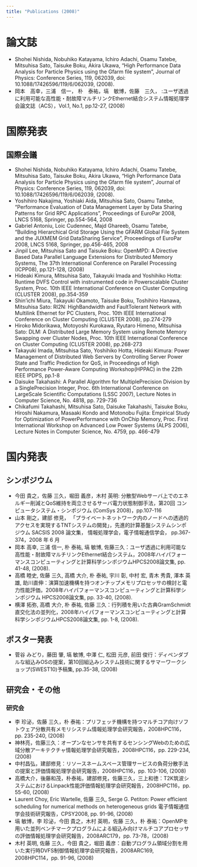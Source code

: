 ```yaml
---
title: "Publications (2008)"
---
```


# 論文誌

- Shohei Nishida, Nobuhiko Katayama, Ichiro Adachi, Osamu Tatebe, Mitsuhisa Sato, Taisuke Boku, Akira Ukawa, “High Performance Data Analysis for Particle Physics using the Gfarm file system”, Journal of Physics: Conference Series, 119, 062039, doi: 10.1088/17426596/119/6/062039, (2008).
- 岡本　高幸，三浦　信一， 朴　泰祐，塙　敏博，佐藤　三久， :ユーザ透過に利用可能な高性能・耐故障マルチリンクEthernet結合システム情報処理学会論文誌（ACS），Vol.1, No.1, pp.12-27, (2008)

# 国際発表

## 国際会議

- Shohei Nishida, Nobuhiko Katayama, Ichiro Adachi, Osamu Tatebe, Mitsuhisa Sato, Taisuke Boku, Akira Ukawa, “High Performance Data Analysis for Particle Physics using the Gfarm file system”, Journal of Physics: Conference Series, 119, 062039, doi: 10.1088/17426596/119/6/062039, (2008).
- Yoshihiro Nakajima, Yoshiaki Aida, Mitsuhisa Sato, Osamu Tatebe, “Performance Evaluation of Data Management Layer by Data Sharing Patterns for Grid RPC Applications”, Proceedings of EuroPar 2008, LNCS 5168, Springer, pp.554-564, 2008
- Gabriel Antoniu, Loic Cudennec, Majd Ghareeb, Osamu Tatebe, “Building Hierarchical Grid Storage Using the GFARM Global File System and the JUXMEM Grid DataSharing Service”, Proceedings of EuroPar 2008, LNCS 5168, Springer, pp.456-465, 2008
- Jinpil Lee, Mitsuhisa Sato and Taisuke Boku: OpenMPD: A Directive Based Data Parallel Language Extensions for Distributed Memory Systems, The 37th International Conference on Parallel Processing (ICPP08), pp.121-128, (2008)
- Hideaki Kimura, Mitsuhisa Sato, Takayuki Imada and Yoshihiko Hotta: Runtime DVFS Control with instrumented code in Powerscalable Cluster System, Proc. 10th IEEE International Conference on Cluster Computing (CLUSTER 2008), pp.354-359
- Shin’ichi Miura, Takayuki Okamoto, Taisuke Boku, Toshihiro Hanawa, Mitsuhisa Sato: RI2N: HighBandwidth and FaultTolerant Network with Multilink Ethernet for PC Clusters, Proc. 10th IEEE International Conference on Cluster Computing (CLUSTER 2008), pp.274-279
- Hiroko Midorikawa, Motoyoshi Kurokawa, Ryutaro Himeno, Mitsuhisa Sato: DLM: A Distributed Large Memory System using Remote Memory Swapping over Cluster Nodes, Proc. 10th IEEE International Conference on Cluster Computing (CLUSTER 2008), pp.268-273
- Takayuki Imada, Mitsuhisa Sato, Yoshihiko Hotta, Hideaki Kimura: Power Management of Distributed Web Servers by Controlling Server Power State and Traffic Prediction for QoS, in Proceedings of High Performance Power-Aware Computing Workshop(HPPAC) in the 22th IEEE IPDPS, pp.1-8
- Daisuke Takahashi: A Parallel Algorithm for MultiplePrecision Division by a SinglePrecision Integer, Proc. 6th International Conference on LargeScale Scientific Computations (LSSC 2007), Lecture Notes in Computer Science, No. 4818, pp. 729-736
- Chikafumi Takahashi, Mitsuhisa Sato, Daisuke Takahashi, Taisuke Boku, Hiroshi Nakamura, Masaaki Kondo and Motonobu Fujita: Empirical Study for Optimization of PowerPerformance with OnChip Memory, Proc. First International Workshop on Advanced Low Power Systems (ALPS 2006), Lecture Notes in Computer Science, No. 4759, pp. 466-479

# 国内発表

## シンポジウム

- 今田 貴之，佐藤 三久，堀田 義彦，木村 英明: 分散型Webサーバ上でのエネルギー削減とQoS維持を両立させるサーバ電力状態制御手法，第20回 コンピュータシステム・シンポジウム (ComSys 2008)，pp.107-116
- 山本 剛之，建部 修見， 「プライベートネットワーク内のノードへの透過的アクセスを実現するTNTシステムの開発」，先進的計算基盤システムシンポジウム SACSIS 2008 論文集， 情報処理学会，電子情報通信学会， pp.367-374，2008 年 6 月
- 岡本 高幸, 三浦 信一, 朴 泰祐, 塙 敏博, 佐藤三久：ユーザ透過に利用可能な高性能・耐故障マルチリンクEthernet結合システム，2008年ハイパフォーマンスコンピューティングと計算科学シンポジウムHPCS2008論文集, pp. 41-48, (2008).
- 高橋 睦史, 佐藤 三久, 高橋 大介, 朴 泰祐, 宇川 彰, 中村 宏, 青木 秀貴, 澤本 英雄, 助川直伸：演算加速機構を持つオンチップメモリプロセッサの検討と電力性能評価，2008年ハイパフォーマンスコンピューティングと計算科学シンポジウム HPCS2008論文集, pp. 33-40, (2008).
- 横澤 拓弥, 高橋 大介, 朴 泰祐, 佐藤 三久：行列積を用いた古典GramSchmidt直交化法の並列化，2008年ハイパフォーマンスコンピューティングと計算科学シンポジウムHPCS2008論文集, pp. 1-8, (2008).

## ポスター発表

- 菅谷 みどり，藤田 肇, 塙 敏博, 中澤 仁, 松田 元彦, 前田 俊行：ディペンダブルな組込みOSの提案，第10回組込みシステム技術に関するサマーワークショップ(SWEST10)予稿集, pp.35-38, (2008)

## 研究会・その他

### 研究会

- 李 珍泌，佐藤 三久，朴 泰祐：プリフェッチ機構を持つマルチコア向けソフトウェア分散共有メモリシステム情報処理学会研究報告，2008HPC116，pp. 235-240, (2008)
- 神林亮，佐藤三久：オープンなセンサを共有するセンシングWebのための広域分散アーキテクチャ情報処理学会研究報告，2008HPC116，pp. 229-234, (2008)
- 中村昌弘，建部修見：リソースネームスペース管理サービスの負荷分散手法の提案と評価情報処理学会研究報告，2008HPC116，pp. 103-106, (2008)
- 高橋大介，後藤和茂，朴泰祐，建部修見，佐藤三久，三上和徳：T2K筑波システムにおけるLinpack性能評価情報処理学会研究報告，2008HPC116，pp. 55-60, (2008)
- Laurent Choy, Eric Wartelle, 佐藤 三久, Serge G. Petiton: Power efficient scheduling for numerical methods on heterogeneous grids 電子情報通信学会技術研究報告，CPSY2008, pp. 91-96, (2008)
- 塙 敏博，李 珍泌，今田 貴之，木村 英明，佐藤 三久，朴 泰祐：OpenMPを用いた並列ベンチマークプログラムによる組込み向けマルチコアプロセッサの評価情報処理学会研究報告，2008ARC179，pp. 73-78，(2008)
- 木村 英明, 佐藤 三久，今田 貴之，堀田 義彦：自動プログラム領域分割を用いた実行時DVFS制御情報処理学会研究報告，2008ARC169, 2008HPC114，pp. 91-96, (2008)
